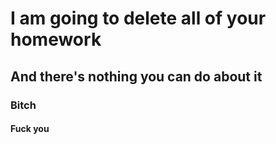 # I am going to delete all of your homework
## And there's nothing you can do about it
### Bitch
#### Fuck you

